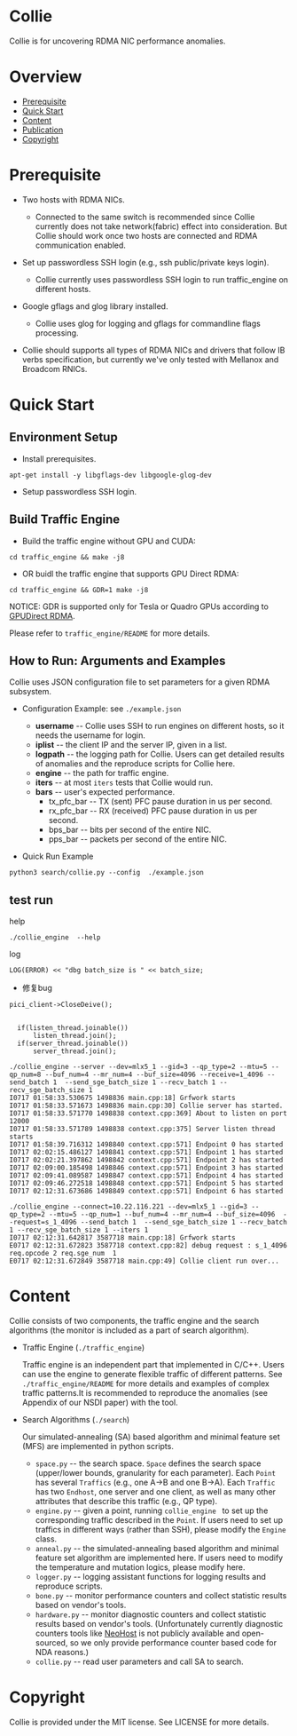 # Collie
Collie is for uncovering RDMA NIC performance anomalies. 

# Overview

* [Prerequisite](#Prerequisite) 
* [Quick Start](#Quick-start)
* [Content](#Content)
* [Publication](#Publications)
* [Copyright](#Copyright)

# Prerequisite
- Two hosts with RDMA NICs.
  - Connected to the same switch is recommended since Collie currently does not take network(fabric) effect into consideration. But Collie should work once two hosts are connected and RDMA communication enabled.   

- Set up passwordless SSH login (e.g., ssh public/private keys login).
  - Collie currently uses passwordless SSH login to run traffic_engine on different hosts.

- Google gflags and glog library installed. 
  - Collie uses glog for logging and gflags for commandline flags processing.

- Collie should supports all types of RDMA NICs and drivers that follow IB verbs specification, but currently we've only tested with Mellanox and Broadcom RNICs. 

# Quick Start

## Environment Setup
- Install prerequisites.

```
apt-get install -y libgflags-dev libgoogle-glog-dev
```

- Setup passwordless SSH login.

## Build Traffic Engine

- Build the traffic engine without GPU and CUDA:

``` 
cd traffic_engine && make -j8
```

- OR buidl the traffic engine that supports GPU Direct RDMA:

``` 
cd traffic_engine && GDR=1 make -j8
``` 

NOTICE: GDR is supported only for Tesla or Quadro GPUs according to [GPUDirect RDMA](https://docs.nvidia.com/cuda/gpudirect-rdma/index.html).

Please refer to `traffic_engine/README` for more details.

## How to Run: Arguments and Examples

Collie uses JSON configuration file to set parameters for a given RDMA subsystem. 
- Configuration Example: see `./example.json`
  - **username** -- Collie uses SSH to run engines on different hosts, so it needs the username for login.
  - **iplist** --  the client IP and the server IP, given in a list.
  - **logpath** --  the logging path for Collie. Users can get detailed results of anomalies and the reproduce scripts for Collie here.
  - **engine** -- the path for traffic engine.
  - **iters** -- at most `iters` tests that Collie would run.
  - **bars** --  user's expected performance. 
    - tx_pfc_bar -- TX (sent) PFC pause duration in us per second. 
    - rx_pfc_bar -- RX (received) PFC pause duration in us per second.
    - bps_bar -- bits per second of the entire NIC.
    - pps_bar -- packets per second of the entire NIC.
  
- Quick Run Example

``` 
python3 search/collie.py --config  ./example.json
```


## test run

help    
```
./collie_engine  --help
```

 log  
```
LOG(ERROR) << "dbg batch_size is " << batch_size;
```
 
 
+ 修复bug

```
pici_client->CloseDeive();
```

```

  if(listen_thread.joinable())
      listen_thread.join();
  if(server_thread.joinable())
      server_thread.join();
```



```
./collie_engine --server --dev=mlx5_1 --gid=3 --qp_type=2 --mtu=5 --qp_num=8 --buf_num=4 --mr_num=4 --buf_size=4096 --receive=1_4096 --send_batch 1  --send_sge_batch_size 1 --recv_batch 1 --recv_sge_batch_size 1
I0717 01:58:33.530675 1498836 main.cpp:18] Grfwork starts
I0717 01:58:33.571673 1498836 main.cpp:30] Collie server has started.
I0717 01:58:33.571770 1498838 context.cpp:369] About to listen on port 12000
I0717 01:58:33.571789 1498838 context.cpp:375] Server listen thread starts
I0717 01:58:39.716312 1498840 context.cpp:571] Endpoint 0 has started
I0717 02:02:15.486127 1498841 context.cpp:571] Endpoint 1 has started
I0717 02:02:21.397862 1498842 context.cpp:571] Endpoint 2 has started
I0717 02:09:00.185498 1498846 context.cpp:571] Endpoint 3 has started
I0717 02:09:41.089587 1498847 context.cpp:571] Endpoint 4 has started
I0717 02:09:46.272518 1498848 context.cpp:571] Endpoint 5 has started
I0717 02:12:31.673686 1498849 context.cpp:571] Endpoint 6 has started

```

```
./collie_engine --connect=10.22.116.221 --dev=mlx5_1 --gid=3 --qp_type=2 --mtu=5 --qp_num=1 --buf_num=4 --mr_num=4 --buf_size=4096  --request=s_1_4096 --send_batch 1  --send_sge_batch_size 1 --recv_batch 1 --recv_sge_batch_size 1 --iters 1
I0717 02:12:31.642817 3587718 main.cpp:18] Grfwork starts
E0717 02:12:31.672823 3587718 context.cpp:82] debug request : s_1_4096 req.opcode 2 req.sge_num  1
E0717 02:12:31.672849 3587718 main.cpp:49] Collie client run over...
```



# Content
Collie consists of two components, the traffic engine and the search algorithms (the monitor is included as a part of search algorithm).
- Traffic Engine (`./traffic_engine`)
  
  Traffic engine is an independent part that implemented in C/C++. Users can use the engine to generate flexible traffic of different patterns. See `./traffic_engine/README` for more details and examples of complex traffic patterns.It is recommended to reproduce the anomalies (see Appendix of our NSDI paper) with the tool. 

- Search Algorithms (`./search`)
  
  Our simulated-annealing (SA) based algorithm and minimal feature set (MFS) are implemented in python scripts. 
  - `space.py` -- the search space. `Space` defines the search space (upper/lower bounds, granularity for each parameter). Each `Point` has several `Traffics` (e.g., one A->B and one B->A). Each `Traffic` has two `Endhost`, one server and one client, as well as many other attributes that describe this traffic (e.g., QP type).
  - `engine.py` -- given a point, running `collie_engine ` to set up the corresponding traffic described in the `Point`. If users need to set up traffics in different ways (rather than SSH), please modify the `Engine` class.
  - `anneal.py` -- the simulated-annealing based algorithm and minimal feature set algorithm are implemented here. If users need to modify the temperature and mutation logics, please modify here.
  - `logger.py` -- logging assistant functions for logging results and reproduce scripts. 
  - `bone.py` -- monitor performance counters and collect statistic results based on vendor's tools.
  - `hardware.py` -- monitor diagnostic counters and collect statistic results based on vendor's tools.  (Unfortunately currently diagnostic counters tools like [NeoHost](https://support.mellanox.com/s/productdetails/a2v50000000N2OlAAK/mellanox-neohost) is not publicly available and open-sourced, so we only provide performance counter based code for NDA reasons.)
  - `collie.py` -- read user parameters and call SA to search. 
  

# Copyright

Collie is provided under the MIT license. See LICENSE for more details.
